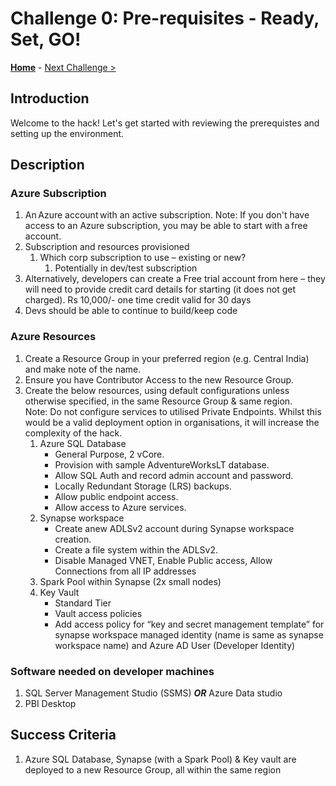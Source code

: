 # Challenge 0: Pre-requisites - Ready, Set, GO!
**[Home](../readme.md)** - [Next Challenge >](./challenge-01.md)

## Introduction
Welcome to the hack! Let's get started with reviewing the prerequistes and setting up the environment.

## Description

### Azure Subscription
1. An Azure account with an active subscription. Note: If you don't have access to an Azure subscription, you may be able to start with a free account. 
1. Subscription and resources provisioned 
    1. Which corp subscription to use – existing or new?
        1. Potentially in dev/test subscription 
1. Alternatively, developers can create a Free trial account from here – they will need to provide credit card details for starting (it does not get charged). Rs 10,000/- one time credit valid for 30 days 
1. Devs should be able to continue to build/keep code 

### Azure Resources
1. Create a Resource Group in your preferred region (e.g. Central India) and make note of the name.
1. Ensure you have Contributor Access to the new Resource Group.  
1. Create the below resources, using default configurations unless otherwise specified, in the same Resource Group & same region.  
Note: Do not configure services to utilised Private Endpoints. Whilst this would be a valid deployment option in organisations, it will increase the complexity of the hack.
    1. Azure SQL Database
        * General Purpose, 2 vCore.
        * Provision with sample AdventureWorksLT database.
        * Allow SQL Auth and record admin account and password.
        * Locally Redundant Storage (LRS) backups.
        * Allow public endpoint access.
        * Allow access to Azure services.
    1. Synapse workspace  
        * Create anew ADLSv2 account during Synapse workspace creation.
        * Create a file system within the ADLSv2.
        * Disable Managed VNET, Enable Public access, Allow Connections from all IP addresses
    1. Spark Pool within Synapse (2x small nodes)
    1. Key Vault
        * Standard Tier 
        * Vault access policies 
        * Add access policy for “key and secret management template” for synapse workspace managed identity (name is same as synapse workspace name) and Azure AD User (Developer Identity) 

### Software needed on developer machines 
1. SQL Server Management Studio (SSMS) ***OR*** Azure Data studio 
1. PBI Desktop

## Success Criteria
1. Azure SQL Database, Synapse (with a Spark Pool) & Key vault are deployed to a new Resource Group, all within the same region
